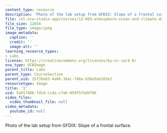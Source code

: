 ```yaml
---
content_type: resource
description: 'Photo of the lab setup from GFDIX: Slope of a frontal surface.'
file: /ol-ocw-studio-app/courses/12-003-atmosphere-ocean-and-climate-dynamics-fall-2008/5a91748bfd1dccdac7a6059f5fadd706_1.jpg
file_size: 12034
file_type: image/jpeg
image_metadata:
  caption: ''
  credit: ''
  image-alt: ''
learning_resource_types:
- Labs
license: https://creativecommons.org/licenses/by-nc-sa/4.0/
ocw_type: OCWImage
parent_title: Labs
parent_type: CourseSection
parent_uid: 15f39ab3-4a66-34ac-748a-b58a5de103e2
resourcetype: Image
title: '1'
uid: 5a91748b-fd1d-ccda-c7a6-059f5fadd706
video_files:
  video_thumbnail_file: null
video_metadata:
  youtube_id: null
---
```

Photo of the lab setup from GFDIX: Slope of a frontal surface.